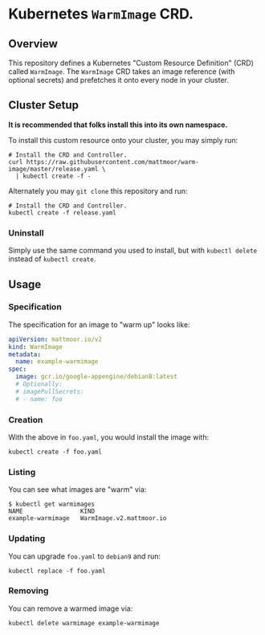 # Kubernetes `WarmImage` CRD.

## Overview

This repository defines a Kubernetes "Custom Resource Definition" (CRD) called
`WarmImage`.  The `WarmImage` CRD takes an image reference (with optional
secrets) and prefetches it onto every node in your cluster.

## Cluster Setup

**It is recommended that folks install this into its own namespace.**

To install this custom resource onto your cluster, you may simply run:
```shell
# Install the CRD and Controller.
curl https://raw.githubusercontent.com/mattmoor/warm-image/master/release.yaml \
  | kubectl create -f -
```

Alternately you may `git clone` this repository and run:
```shell
# Install the CRD and Controller.
kubectl create -f release.yaml
```

### Uninstall

Simply use the same command you used to install, but with `kubectl delete` instead of `kubectl create`.

## Usage

### Specification

The specification for an image to "warm up" looks like:
```yaml
apiVersion: mattmoor.io/v2
kind: WarmImage
metadata:
  name: example-warmimage
spec:
  image: gcr.io/google-appengine/debian8:latest
  # Optionally:
  # imagePullSecrets: 
  # - name: foo
```

### Creation

With the above in `foo.yaml`, you would install the image with:
```shell
kubectl create -f foo.yaml
```

### Listing

You can see what images are "warm" via:
```shell
$ kubectl get warmimages
NAME                KIND
example-warmimage   WarmImage.v2.mattmoor.io
```

### Updating

You can upgrade `foo.yaml` to `debian9` and run:
```shell
kubectl replace -f foo.yaml
```

### Removing

You can remove a warmed image via:
```shell
kubectl delete warmimage example-warmimage
```

